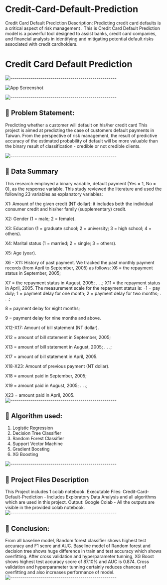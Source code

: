 # Credit-Card-Default-Prediction
 Credit Card Default Prediction Description:  Predicting credit card defaults is a critical aspect of risk management . This is Credit Card Default Prediction model is a powerful tool designed to assist banks, credit card companies, and financial analysts in identifying and mitigating potential default risks associated with credit cardholders.
# Credit Card Default Prediction

![-----------------------------------------------------](https://raw.githubusercontent.com/andreasbm/readme/master/assets/lines/rainbow.png)

![App Screenshot](https://img.money.com/2022/10/News-2022-Credit-Card-Debt-Increase.jpg?crop=0px%2C49px%2C1728px%2C972px&quality=85)


![-----------------------------------------------------](https://raw.githubusercontent.com/andreasbm/readme/master/assets/lines/rainbow.png)

## 📖 Problem Statement:

Predicting whether a customer will default on his/her credit card
This project is aimed at predicting the case of customers default payments in Taiwan. From the perspective of risk management, the result of predictive accuracy of the estimated probability of default will be more valuable than the binary result of classification - credible or not credible clients.

![-----------------------------------------------------](https://raw.githubusercontent.com/andreasbm/readme/master/assets/lines/rainbow.png)
## 📖 Data Summary
This research employed a binary variable, default payment (Yes = 1, No = 0), as the response variable. This study reviewed the literature and used the following 23 variables as explanatory variables:

X1: Amount of the given credit 
(NT dollar): it includes both the individual consumer credit and his/her family (supplementary) credit.

X2: Gender (1 = male; 2 = female).

X3: Education (1 = graduate school; 2 = university; 3 = high school; 4 = others).

X4: Marital status (1 = married; 2 = single; 3 = others).

X5: Age (year).

X6 - X11: History of past payment. We tracked the past monthly payment records (from April to September, 2005) 
as follows: X6 = the repayment status in September, 2005; 

X7 = the repayment status in August, 2005; . . .; X11 = the repayment status in April, 2005. The measurement scale for the repayment status is: -1 = pay duly; 1 = payment delay for one month; 2 = payment delay for two months; . . .; 

8 = payment delay for eight months; 

9 = payment delay for nine months and above.

X12-X17: Amount of bill statement (NT dollar). 

X12 = amount of bill statement in September, 2005; 

X13 = amount of bill statement in August, 2005; . . .;

X17 = amount of bill statement in April, 2005.

X18-X23: Amount of previous payment (NT dollar). 

X18 = amount paid in September, 2005; 

X19 = amount paid in August, 2005; . . .;

X23 = amount paid in April, 2005.
![-----------------------------------------------------](https://raw.githubusercontent.com/andreasbm/readme/master/assets/lines/rainbow.png)
## 📖 Algorithm used:
1. Logistic Regression
2. Decision Tree Classifier
3. Random Forest Classifier
4. Support Vector Machine
5. Gradient Boosting
6. XG Boosting

![-----------------------------------------------------](https://raw.githubusercontent.com/andreasbm/readme/master/assets/lines/rainbow.png)

## 💾 Project Files Description
This Project includes 1 colab notebook.
Executable Files:
Credit-Card-Default-Prediction - Includes Exploratory Data Analysis and all algorithms which are used in this project.
Output:
Google Colab - All the outputs are visible in the provided colab notebook.
![-----------------------------------------------------](https://raw.githubusercontent.com/andreasbm/readme/master/assets/lines/rainbow.png)

## 📖 Conclusion:
From all baseline model, Random forest classifier shows highest test accuracy and F1 score and AUC.
Baseline model of Random forest and decision tree shows huge difference in train and test accuracy which shows overfitting.
After cross validation and hyperparameter tunning, XG Boost shows highest test accuracy score of 87.10% and AUC is 0.874.
Cross validation and hyperparameter tunning certainly reduces chances of overfitting and also increases performance of model.
![-----------------------------------------------------](https://raw.githubusercontent.com/andreasbm/readme/master/assets/lines/rainbow.png)
